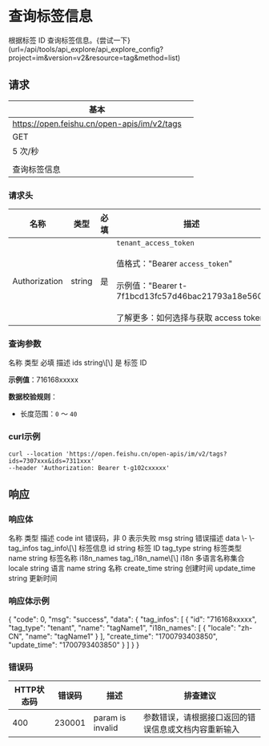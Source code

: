 # 查询标签信息
根据标签 ID 查询标签信息。{尝试一下}(url=/api/tools/api_explore/api_explore_config?project=im&version=v2&resource=tag&method=list)

## 请求
| 基本 |  |
| --- | --- |
| https://open.feishu.cn/open-apis/im/v2/tags |
| GET |
| 5 次/秒 |
|  |
| 查询标签信息 |


### 请求头
| 名称 | 类型 | 必填 | 描述 |
| --- | --- | --- | --- |
| Authorization | string | 是 | `tenant_access_token`<br><br>值格式："Bearer `access_token`"<br><br>示例值："Bearer t-7f1bcd13fc57d46bac21793a18e560"<br><br>了解更多：如何选择与获取 access token |




### 查询参数
<md-dt-table>
  <md-dt-thead>
      <md-dt-tr>
      <md-dt-th style="width: 35%;">名称</md-dt-th>
      <md-dt-th style="width: 13%;">类型</md-dt-th>
      <md-dt-th style="width: 15%;" filters="是,否" >必填</md-dt-th>
      <md-dt-th style="width: 37%;" >描述</md-dt-th>
      </md-dt-tr>
  </md-dt-thead>
  <md-dt-tbody>


<md-dt-tr level="0">
	<md-dt-td>
	ids
	</md-dt-td>
	<md-dt-td>
	string\[\]
	</md-dt-td>
	<md-dt-td>
	是
	</md-dt-td>
	<md-dt-td>
	标签 ID

**示例值**：716168xxxxx

**数据校验规则**：

- 长度范围：`0` ～ `40`
	</md-dt-td>
</md-dt-tr>

  </md-dt-tbody>
</md-dt-table>

### curl示例
```
curl --location 'https://open.feishu.cn/open-apis/im/v2/tags?ids=7307xxx&ids=7311xxx' 
--header 'Authorization: Bearer t-g102cxxxxx'
```

## 响应


### 响应体
<md-dt-table>
  <md-dt-thead>
      <md-dt-tr>
      <md-dt-th style="width: 35%;">名称</md-dt-th>
      <md-dt-th style="width: 13%;">类型</md-dt-th>
      <md-dt-th style="width: 52%;">描述</md-dt-th>
      </md-dt-tr>
  </md-dt-thead>
  <md-dt-tbody>

<md-dt-tr level="0">
	<md-dt-td>
	code
	</md-dt-td>
	<md-dt-td>
	int
	</md-dt-td>
	<md-dt-td>
	错误码，非 0 表示失败
	</md-dt-td>
</md-dt-tr>


<md-dt-tr level="0">
	<md-dt-td>
	msg
	</md-dt-td>
	<md-dt-td>
	string
	</md-dt-td>
	<md-dt-td>
	错误描述
	</md-dt-td>
</md-dt-tr>


<md-dt-tr level="0">
	<md-dt-td>
	data
	</md-dt-td>
	<md-dt-td>
	\-
	</md-dt-td>
	<md-dt-td>
	\-
	</md-dt-td>
</md-dt-tr>


<md-dt-tr level="1">
	<md-dt-td>
	tag_infos
	</md-dt-td>
	<md-dt-td>
	tag_info\[\]
	</md-dt-td>
	<md-dt-td>
	标签信息
	</md-dt-td>
</md-dt-tr>


<md-dt-tr level="2">
	<md-dt-td>
	id
	</md-dt-td>
	<md-dt-td>
	string
	</md-dt-td>
	<md-dt-td>
	标签 ID
	</md-dt-td>
</md-dt-tr>


<md-dt-tr level="2">
	<md-dt-td>
	tag_type
	</md-dt-td>
	<md-dt-td>
	string
	</md-dt-td>
	<md-dt-td>
	标签类型
	</md-dt-td>
</md-dt-tr>


<md-dt-tr level="2">
	<md-dt-td>
	name
	</md-dt-td>
	<md-dt-td>
	string
	</md-dt-td>
	<md-dt-td>
	标签名称
	</md-dt-td>
</md-dt-tr>


<md-dt-tr level="2">
	<md-dt-td>
	i18n_names
	</md-dt-td>
	<md-dt-td>
	tag_i18n_name\[\]
	</md-dt-td>
	<md-dt-td>
	i18n 多语言名称集合
	</md-dt-td>
</md-dt-tr>


<md-dt-tr level="3">
	<md-dt-td>
	locale
	</md-dt-td>
	<md-dt-td>
	string
	</md-dt-td>
	<md-dt-td>
	语言
	</md-dt-td>
</md-dt-tr>


<md-dt-tr level="3">
	<md-dt-td>
	name
	</md-dt-td>
	<md-dt-td>
	string
	</md-dt-td>
	<md-dt-td>
	名称
	</md-dt-td>
</md-dt-tr>


<md-dt-tr level="2">
	<md-dt-td>
	create_time
	</md-dt-td>
	<md-dt-td>
	string
	</md-dt-td>
	<md-dt-td>
	创建时间
	</md-dt-td>
</md-dt-tr>


<md-dt-tr level="2">
	<md-dt-td>
	update_time
	</md-dt-td>
	<md-dt-td>
	string
	</md-dt-td>
	<md-dt-td>
	更新时间
	</md-dt-td>
</md-dt-tr>


  </md-dt-tbody>
</md-dt-table>


### 响应体示例
<md-code-json>
{
    "code": 0,
    "msg": "success",
    "data": {
        "tag_infos": [
            {
                "id": "716168xxxxx",
                "tag_type": "tenant",
                "name": "tagName1",
                "i18n_names": [
                    {
                        "locale": "zh-CN",
                        "name": "tagName1"
                    }
                ],
                "create_time": "1700793403850",
                "update_time": "1700793403850"
            }
        ]
    }
}
</md-code-json>


### 错误码
| HTTP状态码 | 错误码 | 描述 | 排查建议 |
| --- | --- | --- | --- |
| 400 | 230001 | param is invalid | 参数错误，请根据接口返回的错误信息或文档内容重新输入 |





